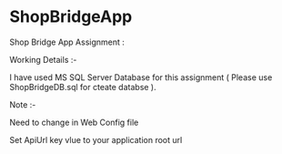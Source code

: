 # ShopBridgeApp

Shop Bridge App Assignment :

Working Details :-

I have used MS SQL Server Database for this assignment ( Please use ShopBridgeDB.sql for cteate databse ).

Note :- 

Need to change in Web Config file
<appSettings> 
  <add key="ApiUrl" value="http://localhost:51135/" />
</appSettings>
  
  Set ApiUrl key vlue to your application root url

